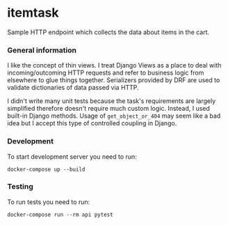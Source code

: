 # itemtask

Sample HTTP endpoint which collects the data about items in the cart.

### General information

I like the concept of thin views.
I treat Django Views as a place to deal with incoming/outcoming HTTP requests and refer to business logic from elsewhere to glue things together.
Serializers provided by DRF are used to validate dictionaries of data passed via HTTP.

I didn't write many unit tests because the task's requirements are largely simplified therefore doesn't require much custom logic.
Instead, I used built-in Django methods. Usage of `get_object_or_404` may seem like a bad idea but I accept this type of controlled coupling in Django.
 

### Development

To start development server you need to run:

```
docker-compose up --build
```

### Testing

To run tests you need to run:

```
docker-compose run --rm api pytest
``` 
